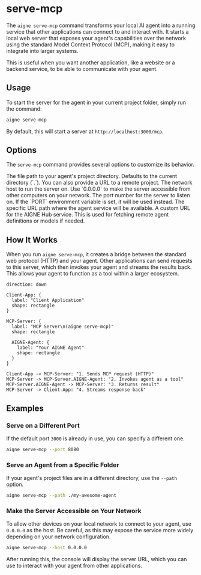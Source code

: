 # serve-mcp

The `aigne serve-mcp` command transforms your local AI agent into a running service that other applications can connect to and interact with. It starts a local web server that exposes your agent's capabilities over the network using the standard Model Context Protocol (MCP), making it easy to integrate into larger systems.

This is useful when you want another application, like a website or a backend service, to be able to communicate with your agent.

## Usage

To start the server for the agent in your current project folder, simply run the command:

```bash Basic Usage icon=lucide:terminal
aigne serve-mcp
```

By default, this will start a server at `http://localhost:3000/mcp`.

## Options

The `serve-mcp` command provides several options to customize its behavior.

<x-field-group>
  <x-field data-name="--path" data-type="string" data-default=".">
    <x-field-desc markdown>The file path to your agent's project directory. Defaults to the current directory (`.`). You can also provide a URL to a remote project.</x-field-desc>
  </x-field>
  <x-field data-name="--host" data-type="string" data-default="localhost">
    <x-field-desc markdown>The network host to run the server on. Use `0.0.0.0` to make the server accessible from other computers on your network.</x-field-desc>
  </x-field>
  <x-field data-name="--port" data-type="number" data-default="3000">
    <x-field-desc markdown>The port number for the server to listen on. If the `PORT` environment variable is set, it will be used instead.</x-field-desc>
  </x-field>
  <x-field data-name="--pathname" data-type="string" data-default="/mcp">
    <x-field-desc markdown>The specific URL path where the agent service will be available.</x-field-desc>
  </x-field>
  <x-field data-name="--aigne-hub-url" data-type="string" data-required="false">
    <x-field-desc markdown>A custom URL for the AIGNE Hub service. This is used for fetching remote agent definitions or models if needed.</x-field-desc>
  </x-field>
</x-field-group>

## How It Works

When you run `aigne serve-mcp`, it creates a bridge between the standard web protocol (HTTP) and your agent. Other applications can send requests to this server, which then invokes your agent and streams the results back. This allows your agent to function as a tool within a larger ecosystem.

```d2 How serve-mcp Works icon=lucide:network
direction: down

Client-App: {
  label: "Client Application"
  shape: rectangle
}

MCP-Server: {
  label: "MCP Server\n(aigne serve-mcp)"
  shape: rectangle

  AIGNE-Agent: {
    label: "Your AIGNE Agent"
    shape: rectangle
  }
}

Client-App -> MCP-Server: "1. Sends MCP request (HTTP)"
MCP-Server -> MCP-Server.AIGNE-Agent: "2. Invokes agent as a tool"
MCP-Server.AIGNE-Agent -> MCP-Server: "3. Returns result"
MCP-Server -> Client-App: "4. Streams response back"
```

## Examples

### Serve on a Different Port

If the default port `3000` is already in use, you can specify a different one.

```bash Start on Port 8080 icon=lucide:server
aigne serve-mcp --port 8080
```

### Serve an Agent from a Specific Folder

If your agent's project files are in a different directory, use the `--path` option.

```bash Serve a Specific Project icon=lucide:folder
aigne serve-mcp --path ./my-awesome-agent
```

### Make the Server Accessible on Your Network

To allow other devices on your local network to connect to your agent, use `0.0.0.0` as the host. Be careful, as this may expose the service more widely depending on your network configuration.

```bash Expose Server on Network icon=lucide:wifi
aigne serve-mcp --host 0.0.0.0
```

After running this, the console will display the server URL, which you can use to interact with your agent from other applications.